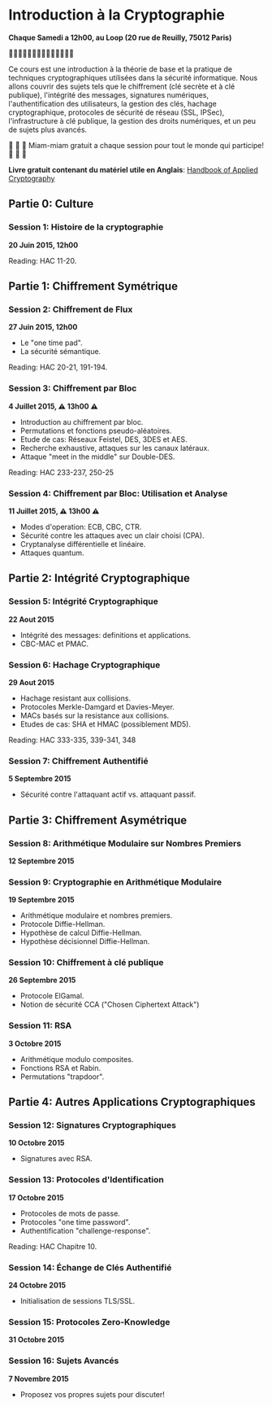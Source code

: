 # Introduction à la Cryptographie
**Chaque Samedi a 12h00, au Loop (20 rue de Reuilly, 75012 Paris)**

:key::key::key::key::key::key::key::key::key::key::key::key::key::key:

Ce cours est une introduction à la théorie de base et la pratique de techniques cryptographiques utilisées dans la sécurité informatique. Nous allons couvrir des sujets tels que le chiffrement (clé secrète et à clé publique), l'intégrité des messages, signatures numériques, l'authentification des utilisateurs, la gestion des clés, hachage cryptographique, protocoles de sécurité de réseau (SSL, IPSec), l'infrastructure à clé publique, la gestion des droits numériques, et un peu de sujets plus avancés.

:apple: :grapes: :cherries: Miam-miam gratuit a chaque session pour tout le monde qui participe! :apple: :grapes: :cherries:

**Livre gratuit contenant du matériel utile en Anglais**: [Handbook of Applied Cryptography](http://cacr.uwaterloo.ca/hac/)

## Partie 0: Culture

### Session 1: Histoire de la cryptographie
**20 Juin 2015, 12h00**  

Reading: HAC 11-20.

## Partie 1: Chiffrement Symétrique
 
### Session 2: Chiffrement de Flux
**27 Juin 2015, 12h00**
* Le "one time pad".
* La sécurité sémantique.  

Reading: HAC 20-21, 191-194.
 
### Session 3: Chiffrement par Bloc
**4 Juillet 2015, :warning: 13h00 :warning:**
* Introduction au chiffrement par bloc.
* Permutations et fonctions pseudo-aléatoires.
* Etude de cas: Réseaux Feistel, DES, 3DES et AES.
* Recherche exhaustive, attaques sur les canaux latéraux.
* Attaque "meet in the middle" sur Double-DES.

Reading: HAC 233-237, 250-25
 
### Session 4: Chiffrement par Bloc: Utilisation et Analyse
**11 Juillet 2015, :warning: 13h00 :warning:**
* Modes d'operation: ECB, CBC, CTR.
* Sécurité contre les attaques avec un clair choisi (CPA).
* Cryptanalyse différentielle et linéaire.
* Attaques quantum.

## Partie 2: Intégrité Cryptographique
 
### Session 5: Intégrité Cryptographique
**22 Aout 2015**
* Intégrité des messages: definitions et applications.
* CBC-MAC et PMAC.
 
### Session 6: Hachage Cryptographique
**29 Aout 2015**
* Hachage resistant aux collisions.
* Protocoles Merkle-Damgard et Davies-Meyer.
* MACs basés sur la resistance aux collisions.
* Etudes de cas: SHA et HMAC (possiblement MD5).  

Reading: HAC 333-335, 339-341, 348
 
### Session 7: Chiffrement Authentifié
**5 Septembre 2015**
* Sécurité contre l'attaquant actif vs. attaquant passif.

## Partie 3: Chiffrement Asymétrique
 
### Session 8: Arithmétique Modulaire sur Nombres Premiers
**12 Septembre 2015**

### Session 9: Cryptographie en Arithmétique Modulaire
**19 Septembre 2015**
* Arithmétique modulaire et nombres premiers.
* Protocole Diffie-Hellman.
* Hypothèse de calcul Diffie-Hellman.
* Hypothèse décisionnel Diffie-Hellman.
 
### Session 10: Chiffrement à clé publique
**26 Septembre 2015**
* Protocole ElGamal.
* Notion de sécurité CCA ("Chosen Ciphertext Attack")
 
### Session 11: RSA
**3 Octobre 2015**
* Arithmétique modulo composites.
* Fonctions RSA et Rabin.
* Permutations "trapdoor".

## Partie 4: Autres Applications Cryptographiques

### Session 12: Signatures Cryptographiques
**10 Octobre 2015**
* Signatures avec RSA.

### Session 13: Protocoles d'Identification
**17 Octobre 2015**
* Protocoles de mots de passe.
* Protocoles "one time password".
* Authentification "challenge-response".  

Reading: HAC Chapitre 10.
 
### Session 14: Échange de Clés Authentifié
**24 Octobre 2015**
* Initialisation de sessions TLS/SSL.
 
### Session 15: Protocoles Zero-Knowledge
**31 Octobre 2015**

### Session 16: Sujets Avancés
**7 Novembre 2015**
* Proposez vos propres sujets pour discuter!

